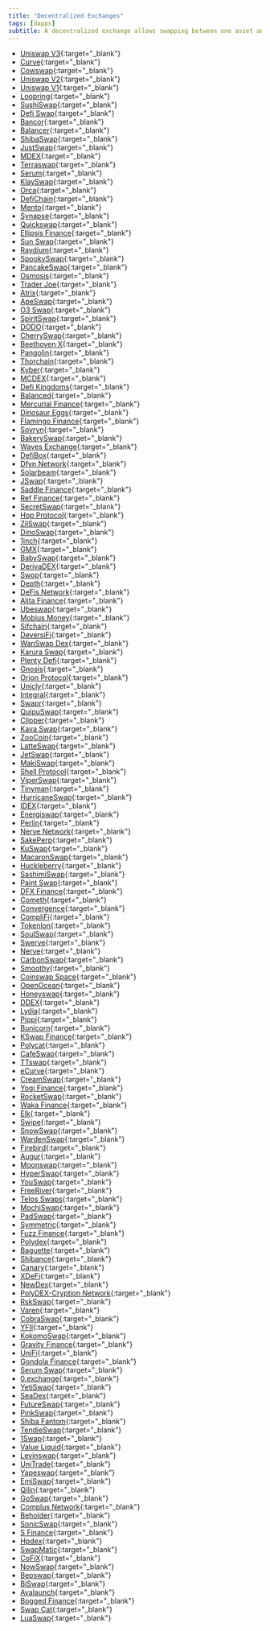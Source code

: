```yaml
---
title: "Decentralized Exchanges"
tags: [dapps]
subtitle: A decentralized exchange allows swapping between one asset and another in a pinch and without any registration, only connect your wallet and swap.
---
```


- [Uniswap V3](https://app.uniswap.org/#/swap?chain=mainnet){:target="_blank"}
- [Curve](https://curve.fi){:target="_blank"}
- [Cowswap](https://cowswap.exchange){:target="_blank"}
- [Uniswap V2](https://bafybeifkmlxc7ab42tavxjpdgmte52xt6f5dsazfkn3uxhxhahdzco5nme.ipfs.dweb.link/#/swap?use=v2){:target="_blank"}
- [Uniswap V1](https://bafybeiehogk3rdmet7pd3ddtmz2pnsrivmdjvlnf5qczujl5plmkouispm.ipfs.dweb.link){:target="_blank"}
- [Loopring](https://loopring.org/#/){:target="_blank"}
- [SushiSwap](https://sushi.com/){:target="_blank"}
- [Defi Swap](https://crypto.com/defi/swap){:target="_blank"}
- [Bancor](https://app.bancor.network/){:target="_blank"}
- [Balancer](https://balancer.finance/){:target="_blank"}
- [ShibaSwap](https://shibaswap.com){:target="_blank"}
- [JustSwap](https://justswap.org/#/home){:target="_blank"}
- [MDEX](https://mdex.com/){:target="_blank"}
- [Terraswap](https://terraswap.io){:target="_blank"}
- [Serum](https://projectserum.com/){:target="_blank"}
- [KlaySwap](https://klayswap.com/dashboard){:target="_blank"}
- [Orca](https://www.orca.so){:target="_blank"}
- [DefiChain](https://defichain.com/){:target="_blank"}
- [Mento](https://mento.finance){:target="_blank"}
- [Synapse](https://synapseprotocol.com){:target="_blank"}
- [Quickswap](https://quickswap.exchange/){:target="_blank"}
- [Ellipsis Finance](https://ellipsis.finance/){:target="_blank"}
- [Sun Swap](https://sun.io){:target="_blank"}
- [Raydium](https://raydium.io){:target="_blank"}
- [SpookySwap](https://spookyswap.finance/){:target="_blank"}
- [PancakeSwap](https://pancakeswap.finance/){:target="_blank"}
- [Osmosis](https://osmosis.zone/){:target="_blank"}
- [Trader Joe](https://www.traderjoexyz.com){:target="_blank"}
- [Atrix](https://www.atrix.finance){:target="_blank"}
- [ApeSwap](https://apeswap.finance){:target="_blank"}
- [O3 Swap](https://o3swap.com/){:target="_blank"}
- [SpiritSwap](https://app.spiritswap.finance/#/){:target="_blank"}
- [DODO](https://dodoex.io/){:target="_blank"}
- [CherrySwap](https://www.cherryswap.net){:target="_blank"}
- [Beethoven X](https://www.beethovenx.io){:target="_blank"}
- [Pangolin](https://pangolin.exchange){:target="_blank"}
- [Thorchain](https://thorchain.org/){:target="_blank"}
- [Kyber](https://kyber.network/){:target="_blank"}
- [MCDEX](https://mcdex.io/){:target="_blank"}
- [Defi Kingdoms](https://www.defikingdoms.com){:target="_blank"}
- [Balanced](https://balanced.network){:target="_blank"}
- [Mercurial Finance](https://mercurial.finance/){:target="_blank"}
- [Dinosaur Eggs](https://dsgmetaverse.com){:target="_blank"}
- [Flamingo Finance](https://flamingo.finance/){:target="_blank"}
- [Sovryn](https://www.sovryn.app/){:target="_blank"}
- [BakerySwap](https://www.bakeryswap.org){:target="_blank"}
- [Waves Exchange](https://waves.exchange){:target="_blank"}
- [DefiBox](https://defibox.io){:target="_blank"}
- [Dfyn Network](https://www.dfyn.network/){:target="_blank"}
- [Solarbeam](https://solarbeam.io/exchange/swap){:target="_blank"}
- [JSwap](https://app.jswap.finance/#/swap){:target="_blank"}
- [Saddle Finance](https://saddle.finance/){:target="_blank"}
- [Ref Finance](https://app.ref.finance){:target="_blank"}
- [SecretSwap](https://www.secretswap.io/){:target="_blank"}
- [Hop Protocol](https://hop.exchange){:target="_blank"}
- [ZilSwap](https://zilswap.io/swap){:target="_blank"}
- [DinoSwap](https://dinoswap.exchange){:target="_blank"}
- [1inch](https://1inch.exchange/){:target="_blank"}
- [GMX](https://gmx.io/){:target="_blank"}
- [BabySwap](https://home.babyswap.finance){:target="_blank"}
- [DerivaDEX](http://derivadex.com){:target="_blank"}
- [Swop](https://swop.fi){:target="_blank"}
- [Depth](https://depth.fi/){:target="_blank"}
- [DeFis Network](https://defis.network){:target="_blank"}
- [Alita Finance](https://app.alita.finance){:target="_blank"}
- [Ubeswap](https://ubeswap.org){:target="_blank"}
- [Mobius Money](https://www.mobius.money){:target="_blank"}
- [Sifchain](https://sifchain.finance/){:target="_blank"}
- [DeversiFi](https://www.deversifi.com/){:target="_blank"}
- [WanSwap Dex](https://wanswap.finance/){:target="_blank"}
- [Karura Swap](https://acala.network/karura){:target="_blank"}
- [Plenty Defi](https://www.plentydefi.com){:target="_blank"}
- [Gnosis](https://gnosis.io/){:target="_blank"}
- [Orion Protocol](https://www.orionprotocol.io){:target="_blank"}
- [Unicly](https://app.unic.ly){:target="_blank"}
- [Integral](https://integral.link/){:target="_blank"}
- [Swapr](https://swapr.eth.link/#/swap){:target="_blank"}
- [QuipuSwap](https://quipuswap.com){:target="_blank"}
- [Clipper](https://clipper.exchange){:target="_blank"}
- [Kava Swap](https://www.kava.io/swap){:target="_blank"}
- [ZooCoin](https://zoocoin.cash){:target="_blank"}
- [LatteSwap](https://app.latteswap.com){:target="_blank"}
- [JetSwap](https://jetswap.finance){:target="_blank"}
- [MakiSwap](https://makiswap.com){:target="_blank"}
- [Shell Protocol](https://www.shellprotocol.io/){:target="_blank"}
- [ViperSwap](https://viper.exchange){:target="_blank"}
- [Tinyman](https://tinyman.org){:target="_blank"}
- [HurricaneSwap](https://hurricaneswap.com){:target="_blank"}
- [IDEX](https://idex.io/){:target="_blank"}
- [Energiswap](https://www.energiswap.org){:target="_blank"}
- [Perlin](https://perlinx.finance/){:target="_blank"}
- [Nerve Network](https://nerve.network/){:target="_blank"}
- [SakePerp](https://www.sakeperp.fi){:target="_blank"}
- [KuSwap](https://kuswap.finance){:target="_blank"}
- [MacaronSwap](https://macaronswap.finance){:target="_blank"}
- [Huckleberry](https://www.huckleberry.finance/#/swap){:target="_blank"}
- [SashimiSwap](https://sashimi.cool/home/swap){:target="_blank"}
- [Paint Swap](https://paintswap.finance){:target="_blank"}
- [DFX Finance](https://app.dfx.finance){:target="_blank"}
- [Cometh](https://www.cometh.io/){:target="_blank"}
- [Convergence](https://conv.finance){:target="_blank"}
- [CompliFi](https://compli.fi/){:target="_blank"}
- [Tokenlon](https://tokenlon.im){:target="_blank"}
- [SoulSwap](https://soul.sh){:target="_blank"}
- [Swerve](https://swerve.fi/){:target="_blank"}
- [Nerve](https://nerve.fi){:target="_blank"}
- [CarbonSwap](https://carbonswap.exchange/#/swap){:target="_blank"}
- [Smoothy](https://smoothy.finance/){:target="_blank"}
- [Coinswap Space](https://www.coinswap.space){:target="_blank"}
- [OpenOcean](https://openocean.finance){:target="_blank"}
- [Honeyswap](https://honeyswap.org/){:target="_blank"}
- [DDEX](https://ddex.io/){:target="_blank"}
- [Lydia](https://www.lydia.finance/){:target="_blank"}
- [Pippi](https://app.pippi.finance){:target="_blank"}
- [Bunicorn](https://bunicorn.exchange){:target="_blank"}
- [KSwap Finance](https://kswap.finance){:target="_blank"}
- [Polycat](https://polycat.finance){:target="_blank"}
- [CafeSwap](https://cafeswap.finance){:target="_blank"}
- [TTswap](https://ttswap.space/#/swap){:target="_blank"}
- [eCurve](https://ecurve.finance){:target="_blank"}
- [CreamSwap](https://app.cream.finance/swap){:target="_blank"}
- [Yogi Finance](https://yogi.fi){:target="_blank"}
- [RocketSwap](https://rocketswap.exchange){:target="_blank"}
- [Waka Finance](https://waka.finance){:target="_blank"}
- [Elk](https://elk.finance){:target="_blank"}
- [Swipe](https://swap.swipe.org){:target="_blank"}
- [SnowSwap](https://snowswap.org/){:target="_blank"}
- [WardenSwap](https://www.wardenswap.com){:target="_blank"}
- [Firebird](https://app.firebird.finance/one-pool){:target="_blank"}
- [Augur](https://www.augur.net/){:target="_blank"}
- [Moonswap](https://swap.moonswap.in/#/swap){:target="_blank"}
- [HyperSwap](https://hyperjump.fi/home-ftm.html){:target="_blank"}
- [YouSwap](https://www.youswap.com/){:target="_blank"}
- [FreeRiver](https://freeriver.exchange/#/swap){:target="_blank"}
- [Telos Swaps](https://www.tswaps.com){:target="_blank"}
- [MochiSwap](https://mochiswap.io){:target="_blank"}
- [PadSwap](https://padswap.exchange){:target="_blank"}
- [Symmetric](https://symmetric.finance){:target="_blank"}
- [Fuzz Finance](https://fuzz.fi){:target="_blank"}
- [Polydex](https://www.polydex.fi){:target="_blank"}
- [Baguette](https://baguette.exchange){:target="_blank"}
- [Shibance](https://shibance.com){:target="_blank"}
- [Canary](https://canary.exchange){:target="_blank"}
- [XDeFi](https://xdefi.com/){:target="_blank"}
- [NewDex](https://newdex.io){:target="_blank"}
- [PolyDEX-Cryption Network](https://www.polydex.org){:target="_blank"}
- [RskSwap](https://rskswap.com){:target="_blank"}
- [Varen](https://varen.finance){:target="_blank"}
- [CobraSwap](https://cobra.exchange){:target="_blank"}
- [YFII](https://dfi.money/){:target="_blank"}
- [KokomoSwap](https://kokomoswap.io/#/){:target="_blank"}
- [Gravity Finance](https://gravityfinance.io/){:target="_blank"}
- [UniFi](https://unifiprotocol.com){:target="_blank"}
- [Gondola Finance](https://gondola.finance/){:target="_blank"}
- [Serum Swap](https://swap.projectserum.com/){:target="_blank"}
- [0.exchange](https://www.0.exchange/){:target="_blank"}
- [YetiSwap](https://www.yetiswap.app/){:target="_blank"}
- [SeaDex](https://dex.seascape.network/#/swap){:target="_blank"}
- [FutureSwap](https://www.futureswap.com/){:target="_blank"}
- [PinkSwap](https://www.pinkswap.finance/){:target="_blank"}
- [Shiba Fantom](https://shibafantom.finance){:target="_blank"}
- [TendieSwap](https://www.tendieswap.org){:target="_blank"}
- [1Swap](https://1swap.fi){:target="_blank"}
- [Value Liquid](https://valueliquid.io/#/swap){:target="_blank"}
- [Levinswap](https://levinswap.org/){:target="_blank"}
- [UniTrade](https://unitrade.app/){:target="_blank"}
- [Yapeswap](https://yape.exchange){:target="_blank"}
- [EmiSwap](https://emiswap.com/){:target="_blank"}
- [Qilin](https://qilin.fi/){:target="_blank"}
- [GoSwap](https://goswap.exchange/#/swap){:target="_blank"}
- [Complus Network](https://complus.exchange){:target="_blank"}
- [Beholder](https://behodler.io){:target="_blank"}
- [SonicSwap](https://sonicswap.io){:target="_blank"}
- [S Finance](https://s.finance/){:target="_blank"}
- [Hpdex](https://app.hpdex.org/#/swap){:target="_blank"}
- [SwapMatic](https://swapmatic.io){:target="_blank"}
- [CoFiX](https://cofix.io){:target="_blank"}
- [NowSwap](https://nowswap.org){:target="_blank"}
- [Bepswap](https://thorchain.org/){:target="_blank"}
- [BiSwap](https://biswap.org/){:target="_blank"}
- [Avalaunch](https://avalaunch.app){:target="_blank"}
- [Bogged Finance](https://www.bogged.finance){:target="_blank"}
- [Swap Cat](https://swap.cat){:target="_blank"}
- [LuaSwap](https://luaswap.org/#/){:target="_blank"}
